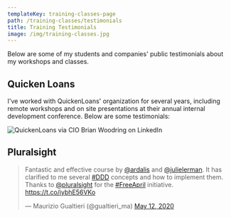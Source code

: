 ```yaml
---
templateKey: training-classes-page
path: /training-classes/testimonials
title: Training Testimonials
image: /img/training-classes.jpg
---
```


Below are some of my students and companies' public testimonials about my workshops and classes.

## Quicken Loans

I've worked with QuickenLoans' organization for several years, including remote workshops and on site presentations at their annual internal development conference. Below are some testimonials:

![QuickenLoans via CIO Brian Woodring on LinkedIn](/img/brian-woodring-quicken-linkedin.png)

## Pluralsight

<blockquote class="twitter-tweet"><p lang="en" dir="ltr">Fantastic and effective course by <a href="https://twitter.com/ardalis?ref_src=twsrc%5Etfw">@ardalis</a> and <a href="https://twitter.com/julielerman?ref_src=twsrc%5Etfw">@julielerman</a>. It has clarified to me several <a href="https://twitter.com/hashtag/DDD?src=hash&amp;ref_src=twsrc%5Etfw">#DDD</a> concepts and how to implement them. Thanks to <a href="https://twitter.com/pluralsight?ref_src=twsrc%5Etfw">@pluralsight</a> for the <a href="https://twitter.com/hashtag/FreeApril?src=hash&amp;ref_src=twsrc%5Etfw">#FreeApril</a> initiative. <a href="https://t.co/iybhE56VKo">https://t.co/iybhE56VKo</a></p>&mdash; Maurizio Gualtieri (@gualtieri_ma) <a href="https://twitter.com/gualtieri_ma/status/1260125331597516802?ref_src=twsrc%5Etfw">May 12, 2020</a></blockquote> <script async src="https://platform.twitter.com/widgets.js" charset="utf-8"></script>
